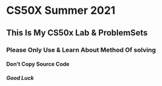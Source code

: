 # CS50X Summer 2021
## This Is My CS50x Lab & ProblemSets 
### Please Only Use & Learn About Method Of solving
#### Don't Copy Source Code
##### Good Luck
